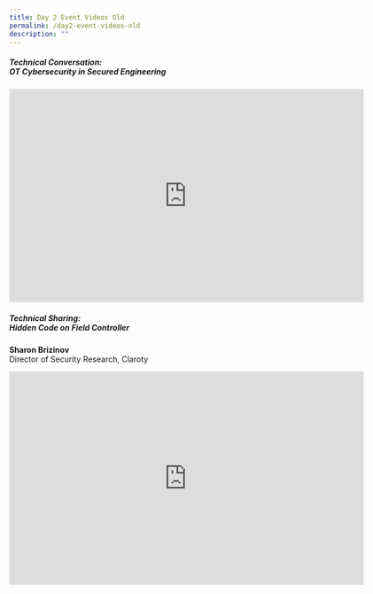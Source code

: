 ```yaml
---
title: Day 2 Event Videos Old
permalink: /day2-event-videos-old
description: ""
---
```



##### **Technical Conversation: <br>OT Cybersecurity in Secured Engineering**<br>

<iframe width="640" height="385" src="https://www.youtube.com/embed/fdpOseg9bs4" title="YouTube video player" frameborder="0" allow="accelerometer; autoplay; clipboard-write; encrypted-media; gyroscope; picture-in-picture" allowfullscreen></iframe><br>


##### **Technical Sharing: <br>Hidden Code on Field Controller**

<b>Sharon Brizinov</b> <br>Director of Security Research, Claroty
<iframe width="640" height="385" src="https://www.youtube.com/embed/_NL5YnLv9Z4" title="YouTube video player" frameborder="0" allow="accelerometer; autoplay; clipboard-write; encrypted-media; gyroscope; picture-in-picture" allowfullscreen></iframe>